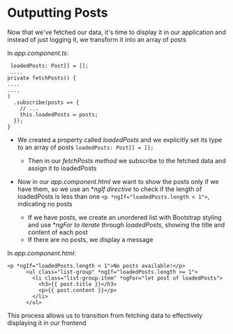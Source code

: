 # Outputting Posts

Now that we've fetched our data, it's time to display it in our application and instead of just logging it, we transform it into an array of posts

In _app.component.ts_:

```
 loadedPosts: Post[] = [];
 ....
private fetchPosts() {
....
....
)
  .subscribe(posts => {
    // ...
    this.loadedPosts = posts;
  });
}
```

- We created a property called _loadedPosts_ and we explicitly set its type to an array of posts `loadedPosts: Post[] = [];`

  - Then in our _fetchPosts method_ we subscribe to the fetched data and assign it to loadedPosts

- Now in our _app.component.html_ we want to show the posts only if we have them, so we use an \*_ngIf directive_ to check if the length of loadedPosts is less than one `<p *ngIf="loadedPosts.length < 1">`, indicating no posts
  - If we have posts, we create an unordered list with Bootstrap styling and use \*_ngFor to iterate through loadedPosts_, showing the title and content of each post
  - If there are no posts, we display a message

In _app.component.html_:

```
<p *ngIf="loadedPosts.length < 1">No posts available!</p>
      <ul class="list-group" *ngIf="loadedPosts.length >= 1">
        <li class="list-group-item" *ngFor="let post of loadedPosts">
          <h3>{{ post.title }}</h3>
          <p>{{ post.content }}</p>
        </li>
      </ul>

```

This process allows us to transition from fetching data to effectively displaying it in our frontend
